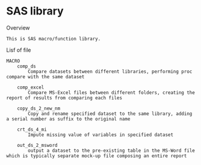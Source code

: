 # SAS library

Overview

    This is SAS macro/function library.
    
  
Lisf of file

    MACRO
        comp_ds
            Compare datasets between different libraries, performing proc compare with the same dataset
            
        comp_excel
            Compare MS-Excel files between different folders, creating the report of results from comparing each files
            
        copy_ds_2_new_nm
            Copy and rename specified dataset to the same library, adding a serial number as suffix to the original name

        crt_ds_4_mi
            Impute missing value of variables in specified dataset

        out_ds_2_msword
            output a dataset to the pre-existing table in the MS-Word file which is typically separate mock-up file composing an entire report
